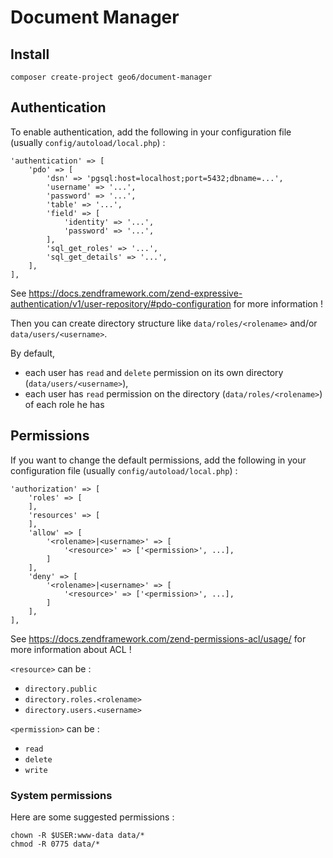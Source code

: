 # Document Manager

## Install

    composer create-project geo6/document-manager

## Authentication

To enable authentication, add the following in your configuration file (usually `config/autoload/local.php`) :

    'authentication' => [
        'pdo' => [
            'dsn' => 'pgsql:host=localhost;port=5432;dbname=...',
            'username' => '...',
            'password' => '...',
            'table' => '...',
            'field' => [
                'identity' => '...',
                'password' => '...',
            ],
            'sql_get_roles' => '...',
            'sql_get_details' => '...',
        ],
    ],

See <https://docs.zendframework.com/zend-expressive-authentication/v1/user-repository/#pdo-configuration> for more information !

Then you can create directory structure like `data/roles/<rolename>` and/or `data/users/<username>`.

By default, 

- each user has `read` and `delete` permission on its own directory (`data/users/<username>`),
- each user has `read` permission on the directory (`data/roles/<rolename>`) of each role he has

## Permissions

If you want to change the default permissions, add the following in your configuration file (usually `config/autoload/local.php`) :

    'authorization' => [
        'roles' => [
        ],
        'resources' => [
        ],
        'allow' => [
            '<rolename>|<username>' => [
                '<resource>' => ['<permission>', ...],
            ]
        ],
        'deny' => [
            '<rolename>|<username>' => [
                '<resource>' => ['<permission>', ...],
            ]
        ],
    ],

See <https://docs.zendframework.com/zend-permissions-acl/usage/> for more information about ACL !

`<resource>` can be :

- `directory.public`
- `directory.roles.<rolename>`
- `directory.users.<username>`

`<permission>` can be :

- `read`
- `delete`
- `write`

### System permissions

Here are some suggested permissions :

```shell
chown -R $USER:www-data data/*
chmod -R 0775 data/*
```
